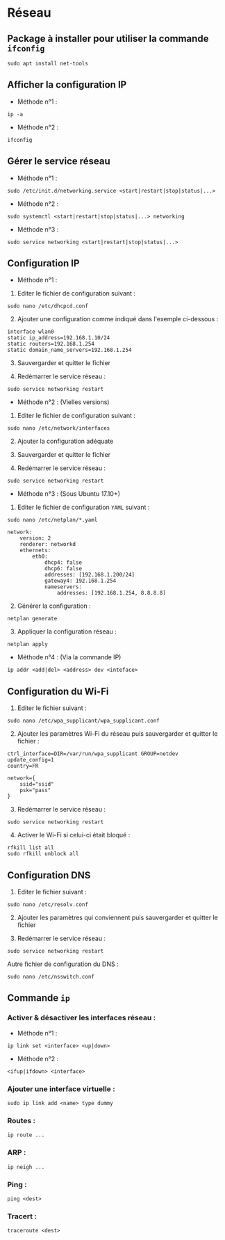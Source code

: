 # Réseau

## Package à installer pour utiliser la commande `ifconfig`

```shell
sudo apt install net-tools
```

## Afficher la configuration IP

* Méthode n°1 :

```shell
ip -a
```

* Méthode n°2 :

```shell
ifconfig
```

## Gérer le service réseau

* Méthode n°1 :

```shell
sudo /etc/init.d/networking.service <start|restart|stop|status|...>
```

* Méthode n°2 :

```shell
sudo systemctl <start|restart|stop|status|...> networking
```

* Méthode n°3 :

```shell
sudo service networking <start|restart|stop|status|...>
```

## Configuration IP

* Méthode n°1 :

1. Editer le fichier de configuration suivant :

```shell
sudo nano /etc/dhcpcd.conf
```

2. Ajouter une configuration comme indiqué dans l'exemple ci-dessous :

```shell
interface wlan0
static ip_address=192.168.1.10/24
static routers=192.168.1.254
static domain_name_servers=192.168.1.254
```

3. Sauvergarder et quitter le fichier

4. Redémarrer le service réseau :

```shell
sudo service networking restart
```

* Méthode n°2 : (Vielles versions)

1. Editer le fichier de configuration suivant :

```shell
sudo nano /etc/network/interfaces
```

2. Ajouter la configuration adéquate

3. Sauvergarder et quitter le fichier

4. Redémarrer le service réseau :

```shell
sudo service networking restart
```

* Méthode n°3 : (Sous Ubuntu 17.10+)

1. Editer le fichier de configuration `YAML` suivant :

```shell
sudo nano /etc/netplan/*.yaml
```

```shell
network:
    version: 2
    renderer: networkd
    ethernets:
        eth0:
            dhcp4: false
            dhcp6: false
            addresses: [192.168.1.200/24]
            gateway4: 192.168.1.254
            nameservers:
                addresses: [192.168.1.254, 8.8.8.8]
```

2. Générer la configuration :

```shell
netplan generate
```

3. Appliquer la configuration réseau :

```shell
netplan apply
```

* Méthode n°4 : (Via la commande IP)

```shell
ip addr <add|del> <address> dev <inteface>
```

## Configuration du Wi-Fi

1. Editer le fichier suivant :

```shell
sudo nano /etc/wpa_supplicant/wpa_supplicant.conf
```

2. Ajouter les paramètres Wi-Fi du réseau puis sauvergarder et quitter le fichier :

```shell
ctrl_interface=DIR=/var/run/wpa_supplicant GROUP=netdev
update_config=1
country=FR

network={
	ssid="ssid"
	psk="pass"
}
```

3. Redémarrer le service réseau :

```shell
sudo service networking restart
```

4. Activer le Wi-Fi si celui-ci était bloqué :

```
rfkill list all
sudo rfkill unblock all
```

## Configuration DNS

1. Editer le fichier suivant :

```shell
sudo nano /etc/resolv.conf
```

2. Ajouter les paramètres qui conviennent puis sauvergarder et quitter le fichier

3. Redémarrer le service réseau :

```shell
sudo service networking restart
```

Autre fichier de configuration du DNS :

```shell
sudo nano /etc/nsswitch.conf
```

## Commande `ip`

### Activer & désactiver les interfaces réseau :

* Méthode n°1 :

```shell
ip link set <interface> <up|down>
```

* Méthode n°2 :

```shell
<ifup|ifdown> <interface>
```

### Ajouter une interface virtuelle :

```shell
sudo ip link add <name> type dummy
```

### Routes :

```shell
ip route ...
```

### ARP :

```shell
ip neigh ...
```

### Ping :

```shell
ping <dest>
```

### Tracert :

```shell
traceroute <dest>
```
